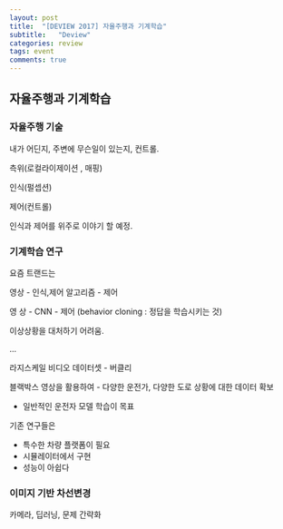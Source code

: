 ```yaml
---
layout: post
title:  "[DEVIEW 2017] 자율주행과 기계학습"
subtitle:   "Deview"
categories: review
tags: event
comments: true
---
```


## 자율주행과 기계학습

### 자율주행 기술

내가 어딘지, 주변에 무슨일이 있는지, 컨트롤.

측위(로컬라이제이션 , 매핑)

인식(펄셉션)

제어(컨트롤)

인식과 제어를 위주로 이야기 할 예정.


### 기계학습 연구

요즘 트랜드는

영상 - 인식,제어 알고리즘 - 제어 

영  상 - CNN - 제어 (behavior cloning : 정답을 학습시키는 것)

이상상황을 대처하기 어려움.

...

라지스케일 비디오 데이터셋 - 버클리

블랙박스 영상을 활용하여 - 다양한 운전가, 다양한 도로 상황에 대한 데이터 확보

- 일반적인 운전자 모델 학습이 목표

기존 연구들은

- 특수한 차량 플랫폼이 필요
- 시뮬레이터에서 구현
- 성능이 아쉽다


### 이미지 기반 차선변경

카메라, 딥러닝, 문제 간략화

